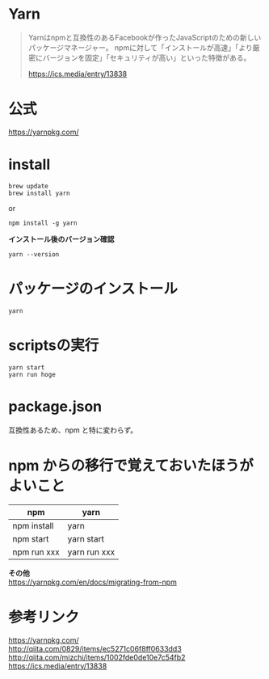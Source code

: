 # Yarn

>Yarnはnpmと互換性のあるFacebookが作ったJavaScriptのための新しいパッケージマネージャー。
>npmに対して「インストールが高速」「より厳密にバージョンを固定」「セキュリティが高い」といった特徴がある。
>
>https://ics.media/entry/13838


# 公式
https://yarnpkg.com/


# install
```
brew update
brew install yarn
```

or

```
npm install -g yarn
```

**インストール後のバージョン確認**
```
yarn --version
```

# パッケージのインストール
```
yarn
```


# scriptsの実行
```
yarn start
yarn run hoge
```


# package.json
互換性あるため、npm と特に変わらず。



# npm からの移行で覚えておいたほうがよいこと

|     npm     |     yarn     |
|-------------|--------------|
| npm install | yarn         |
| npm start   | yarn start   |
| npm run xxx | yarn run xxx |

**その他**  
https://yarnpkg.com/en/docs/migrating-from-npm




# 参考リンク
https://yarnpkg.com/  
http://qiita.com/0829/items/ec5271c06f8ff0633dd3  
http://qiita.com/mizchi/items/1002fde0de10e7c54fb2  
https://ics.media/entry/13838  



